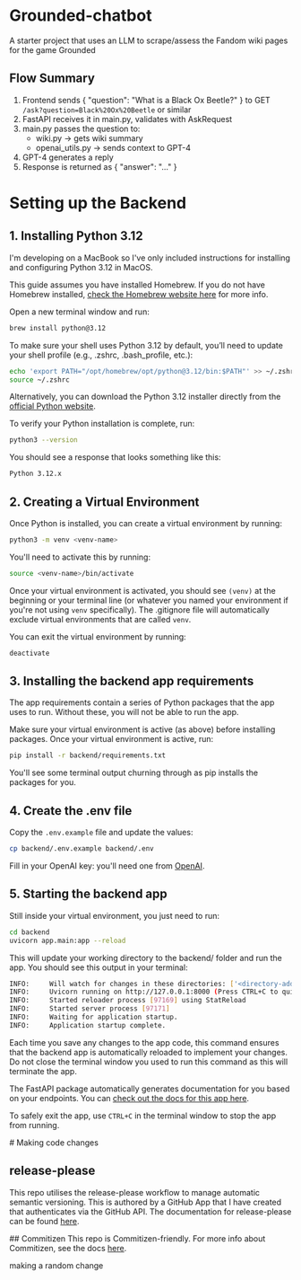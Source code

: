 # Grounded-chatbot
A starter project that uses an LLM to scrape/assess the Fandom wiki pages for the game Grounded

## Flow Summary
1.	Frontend sends { "question": "What is a Black Ox Beetle?" } to GET `/ask?question=Black%20Ox%20Beetle` or similar
2.	FastAPI receives it in main.py, validates with AskRequest
3.	main.py passes the question to:
	* wiki.py → gets wiki summary
	* openai_utils.py → sends context to GPT-4
4.	GPT-4 generates a reply
5.	Response is returned as { "answer": "..." }

# Setting up the Backend

## 1. Installing Python 3.12

I'm developing on a MacBook so I've only included instructions for installing and configuring Python 3.12 in MacOS.

This guide assumes you have installed Homebrew. If you do not have Homebrew installed, [check the Homebrew website here](https://brew.sh/) for more info.

Open a new terminal window and run:
``` sh
brew install python@3.12
```

To make sure your shell uses Python 3.12 by default, you’ll need to update your shell profile (e.g., .zshrc, .bash_profile, etc.):
``` sh
echo 'export PATH="/opt/homebrew/opt/python@3.12/bin:$PATH"' >> ~/.zshrc
source ~/.zshrc
```

Alternatively, you can download the Python 3.12 installer directly from the [official Python website](https://www.python.org/downloads/mac-osx/).

To verify your Python installation is complete, run: 
``` sh
python3 --version
```

You should see a response that looks something like this:
``` sh
Python 3.12.x
```

## 2. Creating a Virtual Environment

Once Python is installed, you can create a virtual environment by running:
``` sh
python3 -m venv <venv-name>
```

You'll need to activate this by running: 
``` sh
source <venv-name>/bin/activate
```

Once your virtual environment is activated, you should see `(venv)` at the beginning or your terminal line (or whatever you named your  environment if you're not using `venv` specifically). The .gitignore file will automatically exclude virtual environments that are called `venv`.

You can exit the virtual environment by running: 
``` sh 
deactivate
```

## 3. Installing the backend app requirements

The app requirements contain a series of Python packages that the app uses to run. Without these, you will not be able to run the app. 

Make sure your virtual environment is active (as above) before installing packages. Once your virtual environment is active, run: 
``` sh
pip install -r backend/requirements.txt
```

You'll see some terminal output churning through as pip installs the packages for you.

## 4. Create the .env file

Copy the `.env.example` file and update the values:
``` sh
cp backend/.env.example backend/.env
```

Fill in your OpenAI key: you'll need one from [OpenAI](https://platform.openai.com/).

## 5. Starting the backend app

Still inside your virtual environment, you just need to run: 
``` sh 
cd backend
uvicorn app.main:app --reload
```

This will update your working directory to the backend/ folder and run the app. You should see this output in your terminal: 
```sh
INFO:     Will watch for changes in these directories: ['<directory-address-for-the-backend-folder>']
INFO:     Uvicorn running on http://127.0.0.1:8000 (Press CTRL+C to quit)
INFO:     Started reloader process [97169] using StatReload
INFO:     Started server process [97171]
INFO:     Waiting for application startup.
INFO:     Application startup complete.
```

Each time you save any changes to the app code, this command ensures that the backend app is automatically reloaded to implement your changes. Do not close the terminal window you used to run this command as this will terminate the app. 

The FastAPI package automatically generates documentation for you based on your endpoints. You can [check out the docs for this app here](localhost:8000/docs).

To safely exit the app, use `CTRL+C` in the terminal window to stop the app from running. 


# Making code changes

## release-please
This repo utilises the release-please workflow to manage automatic semantic versioning. This is authored by a GitHub App that I have created that authenticates via the GitHub API. The documentation for release-please can be found [here](https://github.com/googleapis/release-please).

## Commitizen
This repo is Commitizen-friendly. For more info about Commitizen, see the docs [here](https://commitizen-tools.github.io/commitizen/).

making a random change